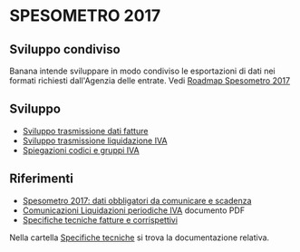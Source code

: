 # SPESOMETRO 2017 
## Sviluppo condiviso

Banana intende sviluppare in modo condiviso le esportazioni di dati nei formati richiesti dall'Agenzia delle entrate.
Vedi [Roadmap Spesometro 2017](https://www.banana.ch/it/node/9944)

## Sviluppo
* [Sviluppo trasmissione dati fatture](https://github.com/BananaAccounting/Italia/blob/master/Iva/2017/fatture.md)
* [Sviluppo trasmissione liquidazione IVA](https://github.com/BananaAccounting/Italia/blob/master/Iva/2017/liquidazione.md)
* [Spiegazioni codici e gruppi IVA](https://github.com/BananaAccounting/Italia/blob/master/Iva/2017/codiciIVA.md)

## Riferimenti
* [Spesometro 2017: dati obbligatori da comunicare e scadenza](http://www.informazionefiscale.it/Spesometro-2017-dati-da-comunicare-e-scadenza)
* [Comunicazioni Liquidazioni periodiche IVA](http://www.informazionefiscale.it/IMG/pdf/comunicazione_liquidazioni_iva_trimestrali_modello.pdf) documento PDF
* [Specifiche tecniche fatture e corrispettivi](http://www.agenziaentrate.gov.it/wps/content/nsilib/nsi/strumenti/specifiche+tecniche/specifiche+tecniche+comunicazioni/fatture+e+corrispettivi+st)   

Nella cartella [Specifiche tecniche](https://github.com/BananaAccounting/Italia/tree/master/Iva/2017/Specifiche) si trova la documentazione relativa.
